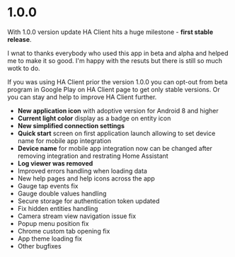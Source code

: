 # 1.0.0
With 1.0.0 version update HA Client hits a huge milestone - **first stable release**.

I wnat to thanks everybody who used this app in beta and alpha and helped me to make it so good. I'm happy with the resuts but there is still so much wotk to do.

If you was using HA Client prior the version 1.0.0 you can opt-out from beta program in Google Play on HA Client page to get only stable versions. Or you can stay and help to improve HA Client further.

- **New application icon** with adoptive version for Android 8 and higher
- **Current light color** display as a badge on entity icon
- **New simplified connection settings**
- **Quick start** screen on first application launch allowing to set device name for mobile app integration
- **Device name** for mobile app integration now can be changed after removing integration and restrating Home Assistant
- **Log viewer was removed**
- Improved errors handling when loading data
- New help pages and help icons across the app
- Gauge tap events fix
- Gauge double values handling
- Secure storage for authentication token updated
- Fix hidden entities handling
- Camera stream view navigation issue fix
- Popup menu position fix
- Chrome custom tab opening fix
- App theme loading fix
- Other bugfixes
